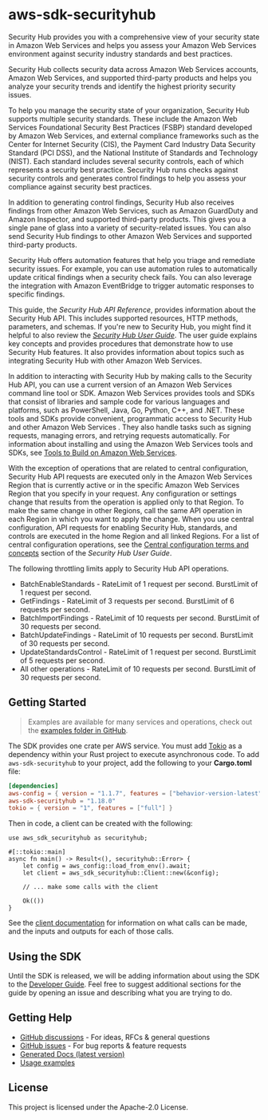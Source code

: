# aws-sdk-securityhub

Security Hub provides you with a comprehensive view of your security state in Amazon Web Services and helps you assess your Amazon Web Services environment against security industry standards and best practices.

Security Hub collects security data across Amazon Web Services accounts, Amazon Web Services, and supported third-party products and helps you analyze your security trends and identify the highest priority security issues.

To help you manage the security state of your organization, Security Hub supports multiple security standards. These include the Amazon Web Services Foundational Security Best Practices (FSBP) standard developed by Amazon Web Services, and external compliance frameworks such as the Center for Internet Security (CIS), the Payment Card Industry Data Security Standard (PCI DSS), and the National Institute of Standards and Technology (NIST). Each standard includes several security controls, each of which represents a security best practice. Security Hub runs checks against security controls and generates control findings to help you assess your compliance against security best practices.

In addition to generating control findings, Security Hub also receives findings from other Amazon Web Services, such as Amazon GuardDuty and Amazon Inspector, and supported third-party products. This gives you a single pane of glass into a variety of security-related issues. You can also send Security Hub findings to other Amazon Web Services and supported third-party products.

Security Hub offers automation features that help you triage and remediate security issues. For example, you can use automation rules to automatically update critical findings when a security check fails. You can also leverage the integration with Amazon EventBridge to trigger automatic responses to specific findings.

This guide, the _Security Hub API Reference_, provides information about the Security Hub API. This includes supported resources, HTTP methods, parameters, and schemas. If you're new to Security Hub, you might find it helpful to also review the [_Security Hub User Guide_](https://docs.aws.amazon.com/securityhub/latest/userguide/what-is-securityhub.html). The user guide explains key concepts and provides procedures that demonstrate how to use Security Hub features. It also provides information about topics such as integrating Security Hub with other Amazon Web Services.

In addition to interacting with Security Hub by making calls to the Security Hub API, you can use a current version of an Amazon Web Services command line tool or SDK. Amazon Web Services provides tools and SDKs that consist of libraries and sample code for various languages and platforms, such as PowerShell, Java, Go, Python, C++, and .NET. These tools and SDKs provide convenient, programmatic access to Security Hub and other Amazon Web Services . They also handle tasks such as signing requests, managing errors, and retrying requests automatically. For information about installing and using the Amazon Web Services tools and SDKs, see [Tools to Build on Amazon Web Services](http://aws.amazon.com/developer/tools/).

With the exception of operations that are related to central configuration, Security Hub API requests are executed only in the Amazon Web Services Region that is currently active or in the specific Amazon Web Services Region that you specify in your request. Any configuration or settings change that results from the operation is applied only to that Region. To make the same change in other Regions, call the same API operation in each Region in which you want to apply the change. When you use central configuration, API requests for enabling Security Hub, standards, and controls are executed in the home Region and all linked Regions. For a list of central configuration operations, see the [Central configuration terms and concepts](https://docs.aws.amazon.com/securityhub/latest/userguide/central-configuration-intro.html#central-configuration-concepts) section of the _Security Hub User Guide_.

The following throttling limits apply to Security Hub API operations.
  - BatchEnableStandards - RateLimit of 1 request per second. BurstLimit of 1 request per second.
  - GetFindings - RateLimit of 3 requests per second. BurstLimit of 6 requests per second.
  - BatchImportFindings - RateLimit of 10 requests per second. BurstLimit of 30 requests per second.
  - BatchUpdateFindings - RateLimit of 10 requests per second. BurstLimit of 30 requests per second.
  - UpdateStandardsControl - RateLimit of 1 request per second. BurstLimit of 5 requests per second.
  - All other operations - RateLimit of 10 requests per second. BurstLimit of 30 requests per second.

## Getting Started

> Examples are available for many services and operations, check out the
> [examples folder in GitHub](https://github.com/awslabs/aws-sdk-rust/tree/main/examples).

The SDK provides one crate per AWS service. You must add [Tokio](https://crates.io/crates/tokio)
as a dependency within your Rust project to execute asynchronous code. To add `aws-sdk-securityhub` to
your project, add the following to your **Cargo.toml** file:

```toml
[dependencies]
aws-config = { version = "1.1.7", features = ["behavior-version-latest"] }
aws-sdk-securityhub = "1.18.0"
tokio = { version = "1", features = ["full"] }
```

Then in code, a client can be created with the following:

```rust,no_run
use aws_sdk_securityhub as securityhub;

#[::tokio::main]
async fn main() -> Result<(), securityhub::Error> {
    let config = aws_config::load_from_env().await;
    let client = aws_sdk_securityhub::Client::new(&config);

    // ... make some calls with the client

    Ok(())
}
```

See the [client documentation](https://docs.rs/aws-sdk-securityhub/latest/aws_sdk_securityhub/client/struct.Client.html)
for information on what calls can be made, and the inputs and outputs for each of those calls.

## Using the SDK

Until the SDK is released, we will be adding information about using the SDK to the
[Developer Guide](https://docs.aws.amazon.com/sdk-for-rust/latest/dg/welcome.html). Feel free to suggest
additional sections for the guide by opening an issue and describing what you are trying to do.

## Getting Help

* [GitHub discussions](https://github.com/awslabs/aws-sdk-rust/discussions) - For ideas, RFCs & general questions
* [GitHub issues](https://github.com/awslabs/aws-sdk-rust/issues/new/choose) - For bug reports & feature requests
* [Generated Docs (latest version)](https://awslabs.github.io/aws-sdk-rust/)
* [Usage examples](https://github.com/awslabs/aws-sdk-rust/tree/main/examples)

## License

This project is licensed under the Apache-2.0 License.

